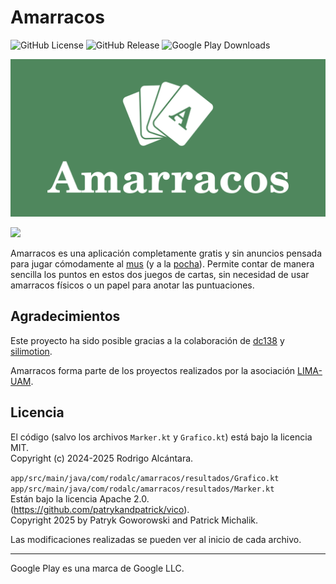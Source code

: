 # Amarracos

![GitHub License](https://img.shields.io/github/license/RodAlc24/Amarracos)
![GitHub Release](https://img.shields.io/github/v/release/RodAlc24/Amarracos)
![Google Play Downloads](https://playbadges.pavi2410.me/badge/downloads?id=com.rodalc.amarracos&pretty)

![Logo](images/LogoCompleto.png "Amarracos")

<a href="https://play.google.com/store/apps/details?id=com.rodalc.amarracos"><img src="https://play.google.com/intl/en_us/badges/static/images/badges/en_badge_web_generic.png" height="120"></a>

Amarracos es una aplicación completamente gratis y sin anuncios pensada para jugar cómodamente al [mus](https://www.nhfournier.es/como-jugar/mus/) (y a la [pocha](https://www.nhfournier.es/como-jugar/pocha/)).
Permite contar de manera sencilla los puntos en estos dos juegos de cartas, sin necesidad de usar amarracos físicos o un papel para anotar las puntuaciones.

## Agradecimientos

Este proyecto ha sido posible gracias a la colaboración de [dc138](https://github.com/dc138) y [silimotion](https://github.com/silimotion).

Amarracos forma parte de los proyectos realizados por la asociación [LIMA-UAM](https://github.com/LIMA-UAM).

## Licencia

El código (salvo los archivos `Marker.kt` y `Grafico.kt`) está bajo la licencia MIT.  
Copyright (c) 2024-2025 Rodrigo Alcántara.

`app/src/main/java/com/rodalc/amarracos/resultados/Grafico.kt`  
`app/src/main/java/com/rodalc/amarracos/resultados/Marker.kt`  
Están bajo la licencia Apache 2.0. (https://github.com/patrykandpatrick/vico).  
Copyright 2025 by Patryk Goworowski and Patrick Michalik.

Las modificaciones realizadas se pueden ver al inicio de cada archivo.

---

Google Play es una marca de Google LLC.
